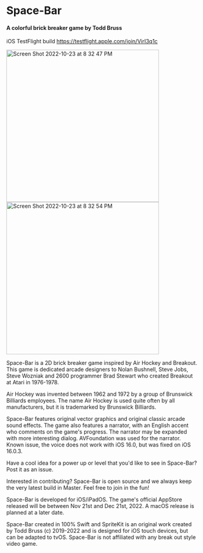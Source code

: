# Space-Bar

#### A colorful brick breaker game by Todd Bruss
iOS TestFlight build
https://testflight.apple.com/join/VirI3q1c

<img width="400" alt="Screen Shot 2022-10-23 at 8 32 47 PM" src="https://user-images.githubusercontent.com/52664524/198066544-53b56b6a-47a4-4cb9-bfb3-e21642559c63.png"><img width="400" alt="Screen Shot 2022-10-23 at 8 32 54 PM" src="https://user-images.githubusercontent.com/52664524/198065663-607e6a80-0c39-4ac0-b420-42e00c22daad.png">

Space-Bar is a 2D brick breaker game inspired by Air Hockey and Breakout. This game is dedicated arcade designers to Nolan Bushnell, Steve Jobs, Steve Wozniak and 2600 programmer Brad Stewart who created Breakout at Atari in 1976-1978. 

Air Hockey was invented between 1962 and 1972 by a group of Brunswick Billiards employees. The name Air Hockey is used quite often by all manufacturers, but it is trademarked by Brunswick Billiards. 

Space-Bar features original vector graphics and original classic arcade sound effects. The game also features a narrator, with an English accent who comments on the game's progress. The narrator may be expanded with more interesting dialog. AVFoundation was used for the narrator. Known issue, the voice does not work with iOS 16.0, but was fixed on iOS 16.0.3.

Have a cool idea for a power up or level that you'd like to see in Space-Bar? Post it as an issue.

Interested in contributing? Space-Bar is open source and we always keep the very latest build in Master. Feel free to join in the fun!

Space-Bar is developed for iOS/iPadOS. The game's official AppStore released will be between Nov 21st and Dec 21st, 2022. A macOS release is planned at a later date.

Space-Bar created in 100% Swift and SpriteKit is an original work created by Todd Bruss (c) 2019-2022 and is designed for iOS touch devices, but can be adapted to tvOS. Space-Bar is not affiliated with any break out style video game.

